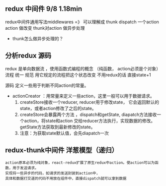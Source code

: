 ## redux 中间件 9/8 1.18min

redux中间件通用写法middlewares =》 可以理解成 thunk
dispatch 一个action action 做改变
thunk对action 做异步处理
- thunk怎么做异步处理的？

## 分析redux 源码 
redux 是单向数据流 ，使用函数式编程的概念 （纯函数， action必须是个对象）
流程 统一 规范 用它规定的流程把这个状态改变 
不用redux的话 直接state+1 

源码 
定义一些用于判断不同action的常量。
- actionCreator  ：用常量来定义一些action，这里一般可以用于数据请求。
    1. createStore接收一个reducer, reducer用于修改state，
        它会返回默认的state，或者action修改了之后的state。
    2. createStore会暴露两个方法 ，dispatch和getState, 
        diapatch方法接收一个action，将state和action 交给reducer方法执行，实现数据的修改。
        getState方法获取到最新修改的state。
    3. 注意：为获取state默认值，会先diapatch一次

## redux-thunk中间件 洋葱模型（递归）
    action原本必须为纯对象，react-redux扩展了原生redux中action。使action可以为函数，用于发送请求。
    实现将一些异步的代码，如请求的发送封装到action中，
    具体和数据打交道的代码不用放在组件中，直接dispatch就可以拿到数据